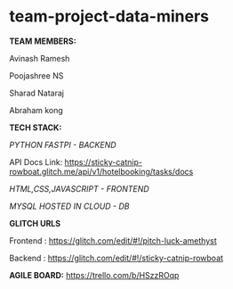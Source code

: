 # team-project-data-miners

**TEAM MEMBERS:**

Avinash Ramesh 

Poojashree NS

Sharad Nataraj

Abraham kong



**TECH STACK:**

_PYTHON FASTPI - BACKEND_

API Docs Link: https://sticky-catnip-rowboat.glitch.me/api/v1/hotelbooking/tasks/docs

_HTML,CSS,JAVASCRIPT - FRONTEND_

_MYSQL HOSTED IN CLOUD - DB_

**GLITCH URLS**

Frontend : https://glitch.com/edit/#!/pitch-luck-amethyst

Backend : https://glitch.com/edit/#!/sticky-catnip-rowboat


**AGILE BOARD:**
https://trello.com/b/HSzzROqp


